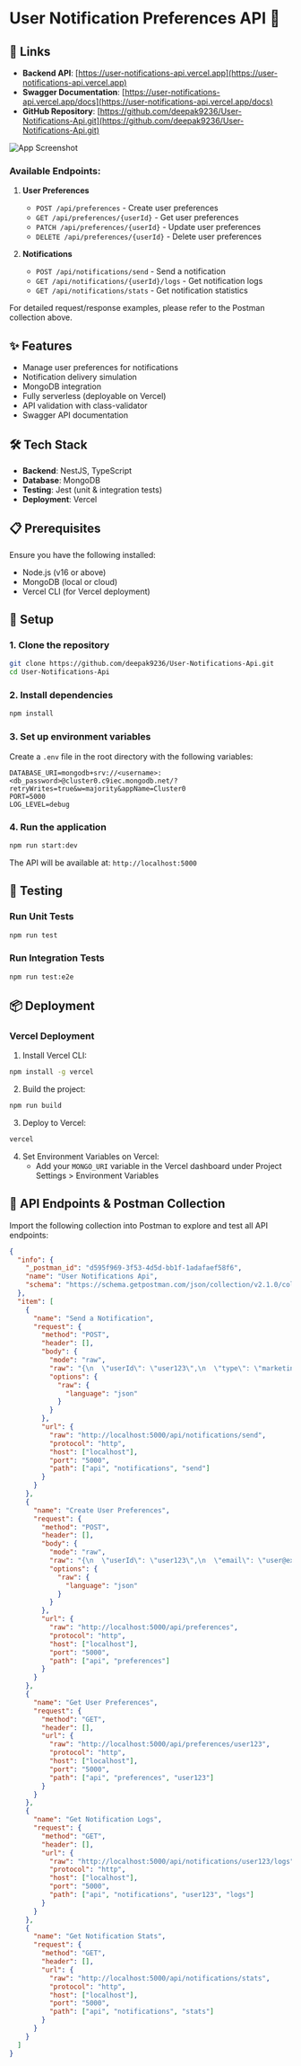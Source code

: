 # User Notification Preferences API 🔔

## 🔗 Links

- **Backend API**: [https://user-notifications-api.vercel.app](https://user-notifications-api.vercel.app)
- **Swagger Documentation**: [https://user-notifications-api.vercel.app/docs](https://user-notifications-api.vercel.app/docs)
- **GitHub Repository**: [https://github.com/deepak9236/User-Notifications-Api.git](https://github.com/deepak9236/User-Notifications-Api.git)

![App Screenshot](https://github.com/deepak9236/User-Notifications-Api/blob/master/swagger.png)

### Available Endpoints:

1. **User Preferences**
   - `POST /api/preferences` - Create user preferences
   - `GET /api/preferences/{userId}` - Get user preferences
   - `PATCH /api/preferences/{userId}` - Update user preferences
   - `DELETE /api/preferences/{userId}` - Delete user preferences

2. **Notifications**
   - `POST /api/notifications/send` - Send a notification
   - `GET /api/notifications/{userId}/logs` - Get notification logs
   - `GET /api/notifications/stats` - Get notification statistics

For detailed request/response examples, please refer to the Postman collection above.

## ✨ Features

- Manage user preferences for notifications
- Notification delivery simulation
- MongoDB integration
- Fully serverless (deployable on Vercel)
- API validation with class-validator
- Swagger API documentation

## 🛠️ Tech Stack

- **Backend**: NestJS, TypeScript
- **Database**: MongoDB
- **Testing**: Jest (unit & integration tests)
- **Deployment**: Vercel

## 📋 Prerequisites

Ensure you have the following installed:

- Node.js (v16 or above)
- MongoDB (local or cloud)
- Vercel CLI (for Vercel deployment)

## 🚀 Setup

### 1. Clone the repository

```bash
git clone https://github.com/deepak9236/User-Notifications-Api.git
cd User-Notifications-Api
```

### 2. Install dependencies

```bash
npm install
```

### 3. Set up environment variables

Create a `.env` file in the root directory with the following variables:

```env
DATABASE_URI=mongodb+srv://<username>:<db_password>@cluster0.c9iec.mongodb.net/?retryWrites=true&w=majority&appName=Cluster0
PORT=5000
LOG_LEVEL=debug
```

### 4. Run the application

```bash
npm run start:dev
```

The API will be available at: `http://localhost:5000`

## 🧪 Testing

### Run Unit Tests

```bash
npm run test
```

### Run Integration Tests

```bash
npm run test:e2e
```

## 📦 Deployment

### Vercel Deployment

1. Install Vercel CLI:
```bash
npm install -g vercel
```

2. Build the project:
```bash
npm run build
```

3. Deploy to Vercel:
```bash
vercel
```

4. Set Environment Variables on Vercel:
   - Add your `MONGO_URI` variable in the Vercel dashboard under Project Settings > Environment Variables

## 📝 API Endpoints & Postman Collection

Import the following collection into Postman to explore and test all API endpoints:

```json
{
  "info": {
    "_postman_id": "d595f969-3f53-4d5d-bb1f-1adafaef58f6",
    "name": "User Notifications Api",
    "schema": "https://schema.getpostman.com/json/collection/v2.1.0/collection.json"
  },
  "item": [
    {
      "name": "Send a Notification",
      "request": {
        "method": "POST",
        "header": [],
        "body": {
          "mode": "raw",
          "raw": "{\n  \"userId\": \"user123\",\n  \"type\": \"marketing\",\n  \"channel\": \"email\",\n  \"content\": {\n    \"subject\": \"Special Offer\",\n    \"body\": \"Check out our latest deals!\"\n  }\n}\n",
          "options": {
            "raw": {
              "language": "json"
            }
          }
        },
        "url": {
          "raw": "http://localhost:5000/api/notifications/send",
          "protocol": "http",
          "host": ["localhost"],
          "port": "5000",
          "path": ["api", "notifications", "send"]
        }
      }
    },
    {
      "name": "Create User Preferences",
      "request": {
        "method": "POST",
        "header": [],
        "body": {
          "mode": "raw",
          "raw": "{\n  \"userId\": \"user123\",\n  \"email\": \"user@example.com\",\n  \"preferences\": {\n    \"marketing\": true,\n    \"newsletter\": false,\n    \"updates\": true,\n    \"frequency\": \"weekly\",\n    \"channels\": {\n      \"email\": true,\n      \"sms\": false,\n      \"push\": true\n    }\n  },\n  \"timezone\": \"America/New_York\"\n}\n",
          "options": {
            "raw": {
              "language": "json"
            }
          }
        },
        "url": {
          "raw": "http://localhost:5000/api/preferences",
          "protocol": "http",
          "host": ["localhost"],
          "port": "5000",
          "path": ["api", "preferences"]
        }
      }
    },
    {
      "name": "Get User Preferences",
      "request": {
        "method": "GET",
        "header": [],
        "url": {
          "raw": "http://localhost:5000/api/preferences/user123",
          "protocol": "http",
          "host": ["localhost"],
          "port": "5000",
          "path": ["api", "preferences", "user123"]
        }
      }
    },
    {
      "name": "Get Notification Logs",
      "request": {
        "method": "GET",
        "header": [],
        "url": {
          "raw": "http://localhost:5000/api/notifications/user123/logs",
          "protocol": "http",
          "host": ["localhost"],
          "port": "5000",
          "path": ["api", "notifications", "user123", "logs"]
        }
      }
    },
    {
      "name": "Get Notification Stats",
      "request": {
        "method": "GET",
        "header": [],
        "url": {
          "raw": "http://localhost:5000/api/notifications/stats",
          "protocol": "http",
          "host": ["localhost"],
          "port": "5000",
          "path": ["api", "notifications", "stats"]
        }
      }
    }
  ]
}
```


